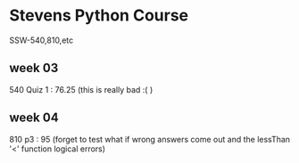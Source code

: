 # Stevens Python Course

SSW-540,810,etc

## week 03

540 Quiz 1 : 76.25 (this is really bad :( )

## week 04

810 p3 : 95 (forget to test what if wrong answers come out and the lessThan '<' function
logical errors)

